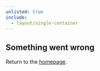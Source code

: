 ```yaml
---
unlisted: true
include:
  - layout/single-container
---
```


## Something went wrong

Return to the [homepage](/).
